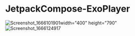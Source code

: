 # JetpackCompose-ExoPlayer
![Screenshot_1666101901](https://user-images.githubusercontent.com/36333407/196536745-c41c1773-4bfc-4768-933b-06a041c47506.png)width="400" height="790"
![Screenshot_1666124917](https://user-images.githubusercontent.com/36333407/196537324-00865bb2-11d1-4f71-984e-245615d0e058.png)
